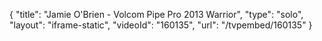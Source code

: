 {
    "title": "Jamie O'Brien  - Volcom Pipe Pro 2013 Warrior",
    "type": "solo",
    "layout": "iframe-static",
    "videoId": "160135",
    "url": "\/tvpembed\/160135"
}
